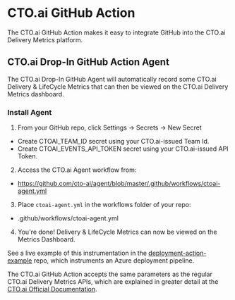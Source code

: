 # CTO.ai GitHub Action

The CTO.ai GitHub Action makes it easy to integrate GitHub into the CTO.ai
Delivery Metrics platform.

## CTO.ai Drop-In GitHub Action Agent

The CTO.ai Drop-In GitHub Agent will automatically record some CTO.ai Delivery
& LifeCycle Metrics that can then be viewed on the CTO.ai Delivery Metrics
dashboard.

### Install Agent

1. From your GitHub repo, click Settings -> Secrets -> New Secret
  - Create CTOAI_TEAM_ID secret using your CTO.ai-issued Team Id.
  - Create CTOAI_EVENTS_API_TOKEN secret using your CTO.ai-issued API Token.
2. Access the CTO.ai Agent workflow from:
  - https://github.com/cto-ai/agent/blob/master/.github/workflows/ctoai-agent.yml
3. Place `ctoai-agent.yml` in the workflows folder of your repo:
  - .github/workflows/ctoai-agent.yml
4. You're done! Delivery & LifeCycle Metrics can now be viewed on the Metrics
   Dashboard.

See a live example of this instrumentation in the [deployment-action-example](https://github.com/cto-ai/deployment-action-example)
repo, which instruments an Azure deployment pipeline.

The CTO.ai GitHub Action accepts the same parameters as the regular CTO.ai
Delivery Metrics APIs, which are explained in greater detail at the
[CTO.ai Official Documentation](cto.ai/docs/delivery-metrics).


